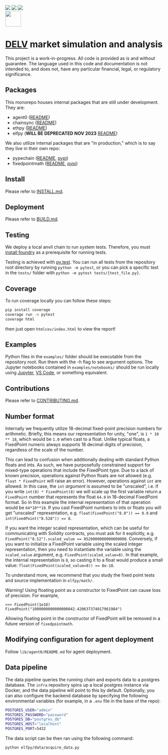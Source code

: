 [![](https://codecov.io/gh/delvtech/elf-simulations/branch/main/graph/badge.svg?token=1S60MD42ZP)](https://app.codecov.io/gh/delvtech/elf-simulations?displayType=list)
[![](https://img.shields.io/badge/code%20style-black-000000.svg)](https://github.com/psf/black)
[![](https://img.shields.io/badge/testing-pytest-blue.svg)](https://docs.pytest.org/en/latest/contents.html)
<br><a href="https://app.codecov.io/gh/delvtech/elf-simulations?displayType=list"><img height="50px" src="https://codecov.io/gh/delvtech/elf-simulations/branch/main/graphs/sunburst.svg?token=1S60MD42ZP"><a>

# [DELV](https://delv.tech) market simulation and analysis

This project is a work-in-progress. All code is provided as is and without guarantee.
The language used in this code and documentation is not intended to, and does not, have any particular financial, legal, or regulatory significance.

## Packages

This monorepo houses internal packages that are still under development. They are:

- agent0 ([README](https://github.com/delvtech/elf-simulations/tree/main/lib/agent0/README.md))
- chainsync ([README](https://github.com/delvtech/elf-simulations/tree/main/lib/chainsync/README.md))
- ethpy ([README](https://github.com/delvtech/elf-simulations/tree/main/lib/ethpy/README.md))
- elfpy (**WILL BE DEPRECATED NOV 2023** [README](https://github.com/delvtech/elf-simulations/tree/main/lib/elfpy/README.md))

We also utilize internal packages that are "in production," which is to say they live in their own repo:

- pypechain ([README](https://github.com/delvtech/pypechain/tree/main#readme), [pypi](https://pypi.org/project/pypechain/))
- fixedpointmath ([README](https://github.com/delvtech/agent_0/tree/main/lib/fixedpointmath#readme), [pypi](https://pypi.org/project/fixedpointmath/))

## Install

Please refer to [INSTALL.md](https://github.com/delvtech/elf-simulations/blob/main/INSTALL.md).

## Deployment

Please refer to [BUILD.md](https://github.com/delvtech/elf-simulations/blob/main/BUILD.md).

## Testing

We deploy a local anvil chain to run system tests. Therefore, you must [install foundry](https://github.com/foundry-rs/foundry#installatio://github.com/foundry-rs/foundry#installation) as a prerequisite for running tests.

Testing is achieved with [py.test](https://docs.pytest.org/en/latest/contents.html). You can run all tests from the repository root directory by running `python -m pytest`, or you can pick a specific test in the `tests/` folder with `python -m pytest tests/{test_file.py}`.

## Coverage

To run coverage locally you can follow these steps:

```bash
pip install coverage
coverage run -m pytest
coverage html
```

then just open `htmlcov/index.html` to view the report!

## Examples

Python files in the `examples/` folder should be executable from the repository root.
Run them with the -h flag to see argument options.
The Jupyter notebooks contained in `examples/notebooks/` should be run locally using [Jupyter](https://jupyter.org/install), [VS Code](https://code.visualstudio.com/docs/datascience/jupyter-notebooks), or something equivalent.

## Contributions

Please refer to [CONTRIBUTING.md](https://github.com/delvtech/elf-simulations/blob/main/CONTRIBUTING.md).

## Number format

Internally we frequently utilize 18-decimal fixed-point precision numbers for arithmetic.
Briefly, this means our representation for unity, "one", is `1 * 10 ** 18`, which would be `1.0` when cast to a float.
Unlike typical floats, a FixedPoint numeric always supports 18 decimal digits of precision, regardless of the scale of the number.

This can lead to confusion when additionally dealing with standard Python floats and ints.
As such, we have purposefully constrained support for mixed-type operations that include the FixedPoint type.
Due to a lack of known precision, operations against Python floats are not allowed (e.g. `float * FixedPoint` will raise an error).
However, operations against `int` are allowed.
In this case, the `int` _argument_ is assumed to be "unscaled", i.e. if you write `int(8) * FixedPoint(8)` we will scale up the first variable return a `FixedPoint` number that represents the float `64.0` in 18-decimal FixedPoint format.
So in this example the internal representation of that operation would be `64*10**18`.
If you cast FixedPoint numbers to ints or floats you will get "unscaled" representation, e.g. `float(FixedPoint("8.0")) == 8.0` and `int(FixedPoint("8.528")) == 8`.

If you want the integer scaled representation, which can be useful for communicating with Solidity contracts, you must ask for it explicitly, e.g. `FixedPoint("8.52").scaled_value == 8520000000000000000`.
Conversely, if you want to initialize a FixedPoint variable using the scaled integer representation, then you need to instantiate the variable using the `scaled_value` argument, e.g. `FixedPoint(scaled_value=8)`.
In that example, the internal representation is `8`, so casting it to a float would produce a small value: `float(FixedPoint(scaled_value=8)) == 8e-18`.

To understand more, we recommend that you study the fixed point tests and source implementation in `elfpy/math/`.

Warning! Using floating point as a constructor to FixedPoint can cause loss of precision. For example,

```
>>> FixedPoint(1e18)
FixedPoint("1000000000000000042.420637374017961984")
```

Allowing floating point in the constructor of FixedPoint will be removed in a future version of `fixedpointmath`.

## Modifying configuration for agent deployment

Follow `lib/agent0/README.md` for agent deployment.

## Data pipeline

The data pipeline queries the running chain and exports data to a postgres database. The `infra` repository spins up a local postgres instance via Docker, and the data pipeline will point to this by default. Optionally, you can also configure the backend database by specifying the following environmental variables (for example, in a `.env` file in the base of the repo):

```bash
POSTGRES_USER="admin"
POSTGRES_PASSWORD="password"
POSTGRES_DB="postgres_db"
POSTGRES_HOST="localhost"
POSTGRES_PORT=5432
```

The data script can be then ran using the following command:

```bash
python elfpy/data/acquire_data.py
```
